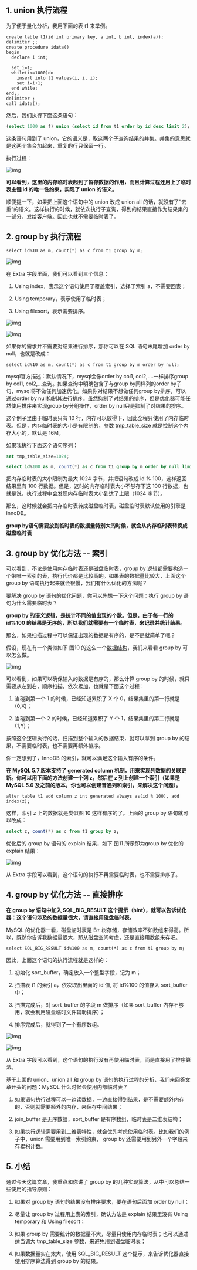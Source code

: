 ## 1. union 执行流程

为了便于量化分析，我用下面的表 t1 来举例。

```
create table t1(id int primary key, a int, b int, index(a));
delimiter ;;
create procedure idata()
begin
  declare i int;
 
  set i=1;
  while(i<=1000)do
    insert into t1 values(i, i, i);
    set i=i+1;
  end while;
end;;
delimiter ;
call idata();
```

然后，我们执行下面这条语句：

```sql
(select 1000 as f) union (select id from t1 order by id desc limit 2);
```

这条语句用到了 union，它的语义是，取这两个子查询结果的并集。并集的意思就是这两个集合加起来，重复的行只保留一行。

执行过程：

![img](https://img-blog.csdnimg.cn/img_convert/2d082d2ec80d2786fb7a70df5930e497.png)

**可以看到，这里的内存临时表起到了暂存数据的作用，而且计算过程还用上了临时表主键 id 的唯一性约束，实现了 union 的语义。**

顺便提一下，如果把上面这个语句中的 union 改成 union all 的话，就没有了“去重”的语义。这样执行的时候，就依次执行子查询，得到的结果直接作为结果集的一部分，发给客户端。因此也就不需要临时表了。



## 2. group by 执行流程

```
select id%10 as m, count(*) as c from t1 group by m;
```

![img](https://img-blog.csdnimg.cn/img_convert/e65f548a05f61e4be2c21de9fbbe05a0.png)

在 Extra 字段里面，我们可以看到三个信息：

1. Using index，表示这个语句使用了覆盖索引，选择了索引 a，不需要回表；

2. Using temporary，表示使用了临时表；

3. Using filesort，表示需要排序。

![img](https://img-blog.csdnimg.cn/img_convert/919391a79b406502d0c1b520cd979936.png)

![img](https://img-blog.csdnimg.cn/img_convert/c5a2145960639886b190cac7d5f07200.png)

如果你的需求并不需要对结果进行排序，那你可以在 SQL 语句末尾增加 order by null，也就是改成：

```
select id%10 as m, count(*) as c from t1 group by m order by null;
```

mysql官方描述：默认情况下，mysql会像order by col1, col2,....一样排序group by col1, col2,...查询。如果查询中明确包含了与group by同样列的order by子句，mysql将不做任何加速优化。如果你对结果不想做任何group by排序，可以通过order by null抑制其进行排序。虽然抑制了对结果的排序，但是优化器可能任然使用排序来实现group by分组操作，order by null只是抑制了对结果的排序。



这个例子里由于临时表只有 10 行，内存可以放得下，因此全程只使用了内存临时表。但是，内存临时表的大小是有限制的，参数 tmp_table_size 就是控制这个内存大小的，默认是 16M。

如果我执行下面这个语句序列：

```sql
set tmp_table_size=1024;

select id%100 as m, count(*) as c from t1 group by m order by null limit 10;
```

把内存临时表的大小限制为最大 1024 字节，并把语句改成 id % 100，这样返回结果里有 100 行数据。但是，这时的内存临时表大小不够存下这 100 行数据，也就是说，执行过程中会发现内存临时表大小到达了上限（1024 字节）。

那么，这时候就会把内存临时表转成磁盘临时表，磁盘临时表默认使用的引擎是 InnoDB。



**group by语句需要放到临时表的数据量特别大的时候，就会从内存临时表转换成磁盘临时表**

## 3. group by 优化方法 -- 索引

可以看到，不论是使用内存临时表还是磁盘临时表，group by 逻辑都需要构造一个带唯一索引的表，执行代价都是比较高的。如果表的数据量比较大，上面这个 group by 语句执行起来就会很慢，我们有什么优化的方法呢？

要解决 group by 语句的优化问题，你可以先想一下这个问题：执行 group by 语句为什么需要临时表？

**group by 的语义逻辑，是统计不同的值出现的个数。但是，由于每一行的 id%100 的结果是无序的，所以我们就需要有一个临时表，来记录并统计结果。**

那么，如果扫描过程中可以保证出现的数据是有序的，是不是就简单了呢？

假设，现在有一个类似如下 图10 的这么一个[数据结构](https://so.csdn.net/so/search?q=数据结构&spm=1001.2101.3001.7020)，我们来看看 group by 可以怎么做。

![img](https://img-blog.csdnimg.cn/img_convert/7eece3e16bdb33258e0952add4097377.png)

可以看到，如果可以确保输入的数据是有序的，那么计算 group by 的时候，就只需要从左到右，顺序扫描，依次累加。也就是下面这个过程：

1. 当碰到第一个 1 的时候，已经知道累积了 X 个 0，结果集里的第一行就是 (0,X)；

2. 当碰到第一个 2 的时候，已经知道累积了 Y 个 1，结果集里的第二行就是 (1,Y)；

按照这个逻辑执行的话，扫描到整个输入的数据结束，就可以拿到 group by 的结果，不需要临时表，也不需要再额外排序。

你一定想到了，InnoDB 的索引，就可以满足这个输入有序的条件。

**在 MySQL 5.7 版本支持了 generated column 机制，用来实现列数据的关联更新。你可以用下面的方法创建一个列 z，然后在 z 列上创建一个索引（如果是 MySQL 5.6 及之前的版本，你也可以创建普通列和索引，来解决这个问题）。**

```
alter table t1 add column z int generated always as(id % 100), add index(z);
```

这样，索引 z 上的数据就是类似图 10 这样有序的了。上面的 group by 语句就可以改成：

```sql
select z, count(*) as c from t1 group by z;
```

优化后的 group by 语句的 explain 结果，如下 图11 所示即为group by 优化的 explain 结果：

![img](https://img-blog.csdnimg.cn/img_convert/f4815a6c0e7c704a30bc37a586c9cb87.png)

 从 Extra 字段可以看到，这个语句的执行不再需要临时表，也不需要排序了。

## 4. group by 优化方法 -- 直接排序

**在 group by 语句中加入 SQL_BIG_RESULT 这个提示（hint），就可以告诉优化器：这个语句涉及的数据量很大，请直接用磁盘临时表。**

MySQL 的优化器一看，磁盘临时表是 B+ 树存储，存储效率不如数组来得高。所以，既然你告诉我数据量很大，那从磁盘空间考虑，还是直接用数组来存吧。

```
select SQL_BIG_RESULT id%100 as m, count(*) as c from t1 group by m;
```

因此，上面这个语句的执行流程就是这样的：

1. 初始化 sort_buffer，确定放入一个整型字段，记为 m；

2. 扫描表 t1 的索引 a，依次取出里面的 id 值, 将 id%100 的值存入 sort_buffer 中；

3. 扫描完成后，对 sort_buffer 的字段 m 做排序（如果 sort_buffer 内存不够用，就会利用磁盘临时文件辅助排序）；

4. 排序完成后，就得到了一个有序数组。

![img](https://img-blog.csdnimg.cn/img_convert/d8b1529b3f792b152bec1b4c1f629c32.png)

![img](https://img-blog.csdnimg.cn/img_convert/b50180774e72a1cddfb6e923d9c3d461.png)

 从 Extra 字段可以看到，这个语句的执行没有再使用临时表，而是直接用了排序算法。

基于上面的 union、union all 和 group by 语句的执行过程的分析，我们来回答文章开头的问题：MySQL 什么时候会使用内部临时表？

1. 如果语句执行过程可以一边读数据，一边直接得到结果，是不需要额外内存的，否则就需要额外的内存，来保存中间结果；

2. join_buffer 是无序数组，sort_buffer 是有序数组，临时表是二维表结构；

3. 如果执行逻辑需要用到二维表特性，就会优先考虑使用临时表。比如我们的例子中，union 需要用到唯一索引约束， group by 还需要用到另外一个字段来存累积计数。

## 5. 小结

通过今天这篇文章，我重点和你讲了 group by 的几种实现算法，从中可以总结一些使用的指导原则：

1. 如果对 group by 语句的结果没有排序要求，要在语句后面加 order by null；

2. 尽量让 group by 过程用上表的索引，确认方法是 explain 结果里没有 Using temporary 和 Using filesort；

3. 如果 group by 需要统计的数据量不大，尽量只使用内存临时表；也可以通过适当调大 tmp_table_size 参数，来避免用到磁盘临时表；

4. 如果数据量实在太大，使用 SQL_BIG_RESULT 这个提示，来告诉优化器直接使用排序算法得到 group by 的结果。
